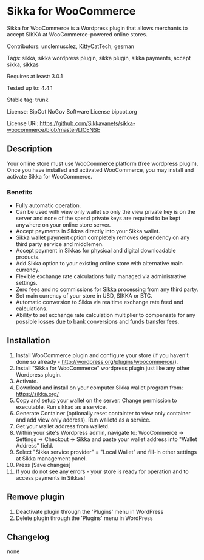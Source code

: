 # Sikka for WooCommerce

Sikka for WooCommerce is a Wordpress plugin that allows merchants to accept SIKKA at WooCommerce-powered online stores.

Contributors: unclemusclez, KittyCatTech, gesman

Tags: sikka, sikka wordpress plugin, sikka plugin, sikka payments, accept sikka, sikkas

Requires at least: 3.0.1

Tested up to: 4.4.1

Stable tag: trunk

License: BipCot NoGov Software License bipcot.org

License URI: https://github.com/Sikkavanets/sikka-woocommerce/blob/master/LICENSE

## Description

Your online store must use WooCommerce platform (free wordpress plugin).
Once you have installed and activated WooCommerce, you may install and activate Sikka for WooCommerce.

### Benefits 

* Fully automatic operation.
* Can be used with view only wallet so only the view private key is on the server and none of the spend private keys are required to be kept anywhere on your online store server.
* Accept payments in Sikkas directly into your Sikka wallet.
* Sikka wallet payment option completely removes dependency on any third party service and middlemen.
* Accept payment in Sikkas for physical and digital downloadable products.
* Add Sikka option to your existing online store with alternative main currency.
* Flexible exchange rate calculations fully managed via administrative settings.
* Zero fees and no commissions for Sikka processing from any third party.
* Set main currency of your store in USD, SIKKA or BTC.
* Automatic conversion to Sikka via realtime exchange rate feed and calculations.
* Ability to set exchange rate calculation multiplier to compensate for any possible losses due to bank conversions and funds transfer fees.


## Installation 


1.  Install WooCommerce plugin and configure your store (if you haven't done so already - http://wordpress.org/plugins/woocommerce/).
2.  Install "Sikka for WooCommerce" wordpress plugin just like any other Wordpress plugin.
3.  Activate.
4.  Download and install on your computer Sikka wallet program from: https://sikka.org/
5.  Copy and setup your wallet on the server. Change permission to executable. Run sikkad as a service.
6.  Generate Container (optionally reset containter to view only container and add view only address). Run walletd as a service.
7.  Get your wallet address from walletd.
8.  Within your site's Wordpress admin, navigate to:
	    WooCommerce -> Settings -> Checkout -> Sikka
	    and paste your wallet address into "Wallet Address" field.
9.  Select "Sikka service provider" = "Local Wallet" and fill-in other settings at Sikka management panel.
10. Press [Save changes]
11. If you do not see any errors - your store is ready for operation and to access payments in Sikkas!


## Remove plugin

1. Deactivate plugin through the 'Plugins' menu in WordPress
2. Delete plugin through the 'Plugins' menu in WordPress


## Changelog

none
